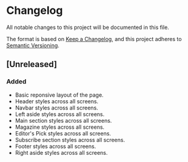 # Changelog

All notable changes to this project will be documented in this file.

The format is based on [Keep a Changelog](https://keepachangelog.com/en/1.0.0/),
and this project adheres to [Semantic Versioning](https://semver.org/spec/v2.0.0.html).

## [Unreleased]

### Added

- Basic reponsive layout of the page.
- Header styles across all screens.
- Navbar styles across all screens.
- Left aside styles across all screens.
- Main section styles across all screens.
- Magazine styles across all screens.
- Editor's Pick styles across all screens.
- Subscribe section styles across all screens.
- Footer styles across all screens.
- Right aside styles across all screens.
